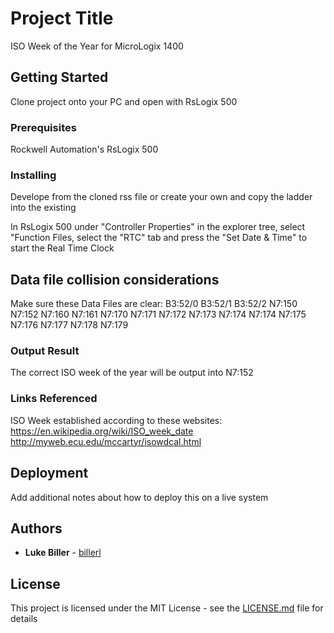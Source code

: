 # Project Title

ISO Week of the Year for MicroLogix 1400

## Getting Started

Clone project onto your PC and open with RsLogix 500

### Prerequisites

Rockwell Automation's
RsLogix 500

### Installing

Develope from the cloned rss file or create your own and copy the ladder into the existing

In RsLogix 500 under "Controller Properties" in the explorer tree, select "Function Files, select the
"RTC" tab and press the "Set Date & Time" to start the Real Time Clock

## Data file collision considerations 

Make sure these Data Files are clear:
B3:52/0
B3:52/1
B3:52/2
N7:150
N7:152
N7:160
N7:161
N7:170
N7:171
N7:172
N7:173
N7:174
N7:174
N7:175
N7:176
N7:177
N7:178
N7:179

### Output Result

The correct ISO week of the year will be output into N7:152



### Links Referenced
ISO Week established according to these websites:
https://en.wikipedia.org/wiki/ISO_week_date
http://myweb.ecu.edu/mccartyr/isowdcal.html
## Deployment

Add additional notes about how to deploy this on a live system


## Authors

* **Luke Biller**  - [billerl](https://github.com/billerl)


## License

This project is licensed under the MIT License - see the [LICENSE.md](LICENSE.md) file for details

